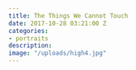 ```yaml
---
title: The Things We Cannot Touch
date: 2017-10-28 03:21:00 Z
categories:
- portraits
description: 
image: "/uploads/high4.jpg"
---
```


